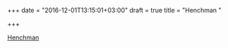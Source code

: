 +++
date = "2016-12-01T13:15:01+03:00"
draft = true
title = "Henchman "

+++

<p><a href="https://github.com/apigee/henchman">Henchman </a></p>
